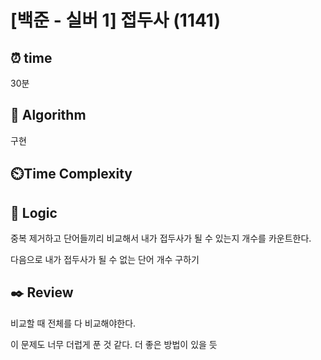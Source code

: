 # [백준 - 실버 1] 접두사 (1141)
## ⏰ time
30분

## 📌 Algorithm
구현

## ⏲️Time Complexity

## 📍 Logic
중복 제거하고 단어들끼리 비교해서 내가 접두사가 될 수 있는지 개수를 카운트한다. 

다음으로 내가 접두사가 될 수 없는 단어 개수 구하기

## ✒️ Review
비교할 때 전체를 다 비교해야한다. 

이 문제도 너무 더럽게 푼 것 같다. 더 좋은 방법이 있을 듯
